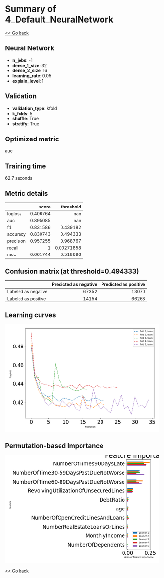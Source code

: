 # Summary of 4_Default_NeuralNetwork

[<< Go back](../README.md)


## Neural Network
- **n_jobs**: -1
- **dense_1_size**: 32
- **dense_2_size**: 16
- **learning_rate**: 0.05
- **explain_level**: 1

## Validation
 - **validation_type**: kfold
 - **k_folds**: 5
 - **shuffle**: True
 - **stratify**: True

## Optimized metric
auc

## Training time

62.7 seconds

## Metric details
|           |    score |    threshold |
|:----------|---------:|-------------:|
| logloss   | 0.406764 | nan          |
| auc       | 0.895085 | nan          |
| f1        | 0.831586 |   0.439182   |
| accuracy  | 0.830743 |   0.494333   |
| precision | 0.957255 |   0.968767   |
| recall    | 1        |   0.00271858 |
| mcc       | 0.661744 |   0.518696   |


## Confusion matrix (at threshold=0.494333)
|                     |   Predicted as negative |   Predicted as positive |
|:--------------------|------------------------:|------------------------:|
| Labeled as negative |                   67352 |                   13070 |
| Labeled as positive |                   14154 |                   66268 |

## Learning curves
![Learning curves](learning_curves.png)

## Permutation-based Importance
![Permutation-based Importance](permutation_importance.png)

[<< Go back](../README.md)

